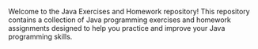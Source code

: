 Welcome to the Java Exercises and Homework repository! This repository contains a collection of Java programming exercises and homework assignments designed to help you practice and improve your Java programming skills.
